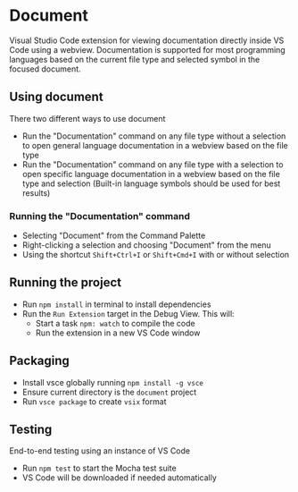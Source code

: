 # Document

Visual Studio Code extension for viewing documentation directly inside VS Code
using a webview. Documentation is supported for most programming languages
based on the current file type and selected symbol in the focused document.

## Using document

There two different ways to use document

- Run the "Documentation" command on any file type without a selection to open
  general language documentation in a webview based on the file type
- Run the "Documentation" command on any file type with a selection to open
  specific language documentation in a webview based on the file type and
  selection (Built-in language symbols should be used for best results)

### Running the "Documentation" command

- Selecting "Document" from the Command Palette
- Right-clicking a selection and choosing "Document" from the menu
- Using the shortcut `Shift+Ctrl+I` or `Shift+Cmd+I` with or without selection

## Running the project

- Run `npm install` in terminal to install dependencies
- Run the `Run Extension` target in the Debug View. This will:
  - Start a task `npm: watch` to compile the code
  - Run the extension in a new VS Code window

## Packaging

- Install vsce globally running `npm install -g vsce`
- Ensure current directory is the `document` project
- Run `vsce package` to create `vsix` format

## Testing

End-to-end testing using an instance of VS Code

- Run `npm test` to start the Mocha test suite
- VS Code will be downloaded if needed automatically
